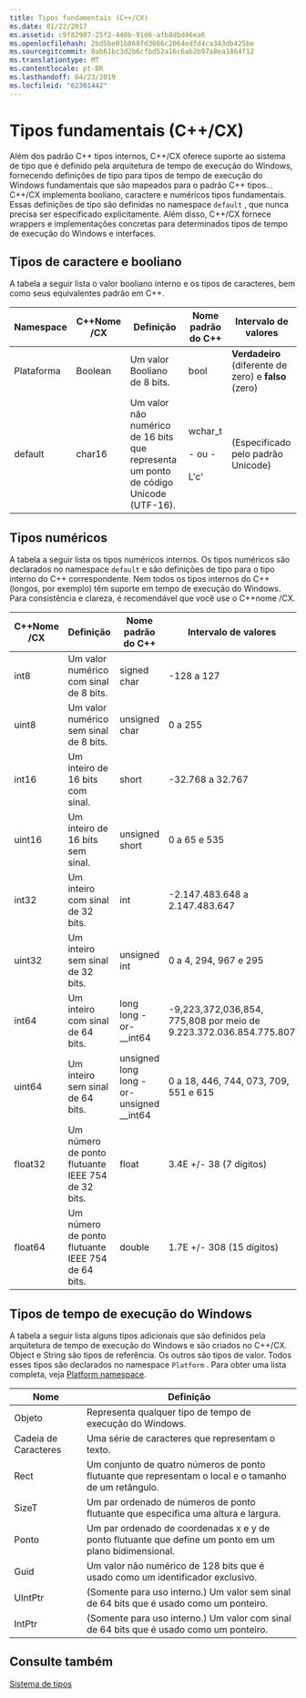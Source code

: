 ```yaml
---
title: Tipos fundamentais (C++/CX)
ms.date: 01/22/2017
ms.assetid: c9f82907-25f2-440b-91d6-afb8dbd46ea6
ms.openlocfilehash: 2bd5be01b868fd3086c2064edfd4ca343db425be
ms.sourcegitcommit: 0ab61bc3d2b6cfbd52a16c6ab2b97a8ea1864f12
ms.translationtype: MT
ms.contentlocale: pt-BR
ms.lasthandoff: 04/23/2019
ms.locfileid: "62301442"
---
```

# <a name="fundamental-types-ccx"></a>Tipos fundamentais (C++/CX)

Além dos padrão C++ tipos internos, C++/CX oferece suporte ao sistema de tipo que é definido pela arquitetura de tempo de execução do Windows, fornecendo definições de tipo para tipos de tempo de execução do Windows fundamentais que são mapeados para o padrão C++ tipos... C++/CX implementa booliano, caractere e numéricos tipos fundamentais. Essas definições de tipo são definidas no namespace `default` , que nunca precisa ser especificado explicitamente. Além disso, C++/CX fornece wrappers e implementações concretas para determinados tipos de tempo de execução do Windows e interfaces.

## <a name="boolean-and-character-types"></a>Tipos de caractere e booliano

A tabela a seguir lista o valor booliano interno e os tipos de caracteres, bem como seus equivalentes padrão em C++.

|Namespace|C++Nome /CX|Definição|Nome padrão do C++|Intervalo de valores|
|---------------|-----------------------------------------------------------------------|----------------|-------------------------|---------------------|
|Plataforma|Boolean|Um valor Booliano de 8 bits.|bool|**Verdadeiro** (diferente de zero) e **falso** (zero)|
|default|char16|Um valor não numérico de 16 bits que representa um ponto de código Unicode (UTF-16).|wchar_t<br /><br /> - ou -<br /><br /> L'c'|(Especificado pelo padrão Unicode)|

## <a name="numeric-types"></a>Tipos numéricos

A tabela a seguir lista os tipos numéricos internos. Os tipos numéricos são declarados no namespace `default` e são definições de tipo para o tipo interno do C++ correspondente. Nem todos os tipos internos do C++ (longos, por exemplo) têm suporte em tempo de execução do Windows. Para consistência e clareza, é recomendável que você use o C++nome /CX.

|C++Nome /CX|Definição|Nome padrão do C++|Intervalo de valores|
|-----------------------------------------------------------------------|----------------|-------------------------|---------------------|
|int8|Um valor numérico com sinal de 8 bits.|signed char|-128 a 127|
|uint8|Um valor numérico sem sinal de 8 bits.|unsigned char|0 a 255|
|int16|Um inteiro de 16 bits com sinal.|short|-32.768 a 32.767|
|uint16|Um inteiro de 16 bits sem sinal.|unsigned short|0 a 65 e 535|
|int32|Um inteiro com sinal de 32 bits.|int|-2.147.483.648 a 2.147.483.647|
|uint32|Um inteiro sem sinal de 32 bits.|unsigned int|0 a 4, 294, 967 e 295|
|int64|Um inteiro com sinal de 64 bits.|long long  -or- __int64|-9,223,372,036,854, 775,808 por meio de 9.223.372.036.854.775.807|
|uint64|Um inteiro sem sinal de 64 bits.|unsigned long long  -or- unsigned __int64|0 a 18, 446, 744, 073, 709, 551 e 615|
|float32|Um número de ponto flutuante IEEE 754 de 32 bits.|float|3.4E +/- 38 (7 dígitos)|
|float64|Um número de ponto flutuante IEEE 754 de 64 bits.|double|1.7E +/- 308 (15 dígitos)|

## <a name="windows-runtime-types"></a>Tipos de tempo de execução do Windows

A tabela a seguir lista alguns tipos adicionais que são definidos pela arquitetura de tempo de execução do Windows e são criados no C++/CX. Object e String são tipos de referência. Os outros são tipos de valor. Todos esses tipos são declarados no namespace `Platform` . Para obter uma lista completa, veja [Platform namespace](../cppcx/platform-namespace-c-cx.md).

|Nome|Definição|
|----------|----------------|
|Objeto|Representa qualquer tipo de tempo de execução do Windows.|
|Cadeia de Caracteres|Uma série de caracteres que representam o texto.|
|Rect|Um conjunto de quatro números de ponto flutuante que representam o local e o tamanho de um retângulo.|
|SizeT|Um par ordenado de números de ponto flutuante que especifica uma altura e largura.|
|Ponto|Um par ordenado de coordenadas x e y de ponto flutuante que define um ponto em um plano bidimensional.|
|Guid|Um valor não numérico de 128 bits que é usado como um identificador exclusivo.|
|UIntPtr|(Somente para uso interno.) Um valor sem sinal de 64 bits que é usado como um ponteiro.|
|IntPtr|(Somente para uso interno.)  Um valor com sinal de 64 bits que é usado como um ponteiro.|

## <a name="see-also"></a>Consulte também

[Sistema de tipos](../cppcx/type-system-c-cx.md)
